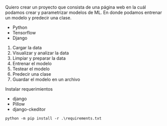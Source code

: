 Quiero crear un proyecto que consista de una página web en la cuál podamos crear y parametrizar modelos de ML. En donde podamos entrenar un modelo y predecir una clase.

* Python
* Tensorflow
* Django


1. Cargar la data
1. Visualizar y analizar la data
1. Limpiar y preparar la data
1. Entrenar el modelo
1. Testear el modelo
1. Predecir una clase
1. Guardar el modelo en un archivo

Instalar requerimientos

* django
* Pillow
* django-ckeditor

```shell
python -m pip install -r .\requirements.txt
```